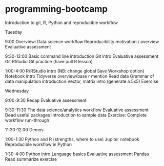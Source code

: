 # programming-bootcamp
Introduction to git, R, Python and reproducible workflow

Tuesday

9:00
Overview: Data science workflow
Reproducibility motivation / overview
Evaluative assessment

9:30-12:00
Basic command line introduction
Git intro
Evaluative assessment
Git RStudio
Git practice (have pull R lesson)

1:00-4:00
R/RStudio intro (NB: change global Save Workshop option)
Notebook intro
Tidyverse overview/base r mention
Read data
Grammar of data manipulation introduction
Vector, matrix intro (generate a 5x5)
Exercise

Wednesday

9:00-9:30
Recap
Evaluative assessment

9:30-11:30
The data science/analytics workflow
Evaluative assessment
Dead useful packages
Introduction to sample data
Exercise: Complete workflow run-through

11:30-12:00 
Demos

1:00-1:30
Python and R (strengths, where to use)
Jupiter notebook
Reproducible workflow in Python

1:30-4:00
Python intro
Language basics
Evaluative assessment
Pandas
Read summarize exercise

